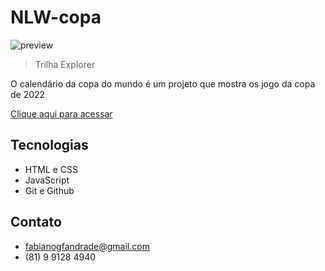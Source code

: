 # NLW-copa

![preview](./.assets/preview.png)

>Trilha Explorer

O calendário da copa do mundo é um projeto que mostra os jogo da copa de 2022

[Clique aqui para acessar](https://fabianogomes01.github.io/NLW-copa/)

## Tecnologias 

- HTML e CSS
- JavaScript
- Git e Github

## Contato

- fabianogfandrade@gmail.com
- (81) 9 9128 4940 

